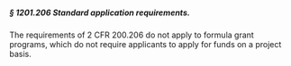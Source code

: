 ##### § 1201.206 Standard application requirements. #####

The requirements of 2 CFR 200.206 do not apply to formula grant programs, which do not require applicants to apply for funds on a project basis.